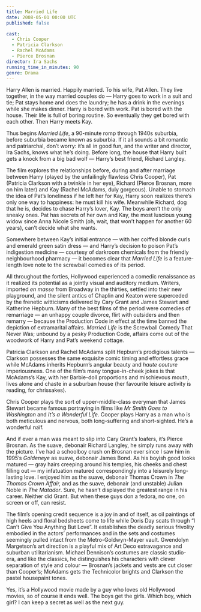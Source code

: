 ```yaml
---
title: Married Life
date: 2008-05-01 00:00 UTC
published: false

cast:
  - Chris Cooper
  - Patricia Clarkson
  - Rachel McAdams
  - Pierce Brosnan
director: Ira Sachs
running_time_in_minutes: 90
genre: Drama
---
```


Harry Allen is married. Happily married. To his wife, Pat Allen. They live
together, in the way married couples do — Harry goes to work in a suit and tie;
Pat stays home and does the laundry; he has a drink in the evenings while she
makes dinner. Harry is bored with work. Pat is bored with the house. Their life
is full of boring routine. So eventually they get bored with each other. Then
Harry meets Kay.

Thus begins _Married Life_, a 90-minute romp through 1940s suburbia, before
suburbia became known as suburbia. If it all sounds a bit romantic and
patriarchal, don’t worry: it’s all in good fun, and the writer and director, Ira
Sachs, knows what he’s doing. Before long, the house that Harry built gets a
knock from a big bad wolf — Harry’s best friend, Richard Langley.

The film explores the relationships before, during and after marriage between
Harry (played by the unfailingly flawless Chris Cooper), Pat (Patricia Clarkson
with a twinkle in her eye), Richard (Pierce Brosnan, more on him later) and Kay
(Rachel McAdams, duly gorgeous). Unable to stomach the idea of Pat’s loneliness
if he left her for Kay, Harry soon realizes there’s only one way to happiness:
he must kill his wife. Meanwhile Richard, dog that he is, decides to chase
Harry’s lover, Kay. The boys aren’t the only sneaky ones. Pat has secrets of her
own and Kay, the most luscious young widow since Anna Nicole Smith (oh, wait,
that won’t happen for another 60 years), can’t decide what she wants.

Somewhere between Kay’s initial entrance — with her coiffed blonde curls and
emerald green satin dress — and Harry’s decision to poison Pat’s indigestion
medicine — courtesy of darkroom chemicals from the friendly neighbourhood
pharmacy — it becomes clear that _Married Life_ is a feature-length love note to
the screwball comedies of its period.

All throughout the forties, Hollywood experienced a comedic renaissance as it
realized its potential as a jointly visual and auditory medium. Writers,
imported _en masse_ from Broadway in the thirties, settled into their new
playground, and the silent antics of Chaplin and Keaton were superceded by the
frenetic witticisms delivered by Cary Grant and James Stewart and Katherine
Hepburn. Many of the best films of the period were comedies of remarriage — an
unhappy couple divorce, flirt with outsiders and then remarry — because the
Production Code in effect at the time banned the depiction of extramarital
affairs. _Married Life_ is the Screwball Comedy That Never Was; unbound by a
pesky Production Code, affairs come out of the woodwork of Harry and Pat’s
weekend cottage.

Patricia Clarkson and Rachel McAdams split Hepburn’s prodigious talents —
Clarkson possesses the same exquisite comic timing and effortless grace while
McAdams inherits Hepburn’s angular beauty and _haute couture_ imperiousness. One
of the film’s many tongue-in-cheek jokes is that McAdams’s Kay, with her
Barbie-doll proportions and mischievous mouth, lives alone and chaste in a
suburban house (her favourite leisure activity is reading, for chrissakes).

Chris Cooper plays the sort of upper-middle-class everyman that James Stewart
became famous portraying in films like _Mr Smith Goes to Washington_ and _It’s a
Wonderful Life_. Cooper plays Harry as a man who is both meticulous and nervous,
both long-suffering and short-sighted. He’s a wonderful naïf.

And if ever a man was meant to slip into Cary Grant’s loafers, it’s Pierce
Brosnan. As the suave, debonair Richard Langley, he simply runs away with the
picture. I’ve had a schoolboy crush on Brosnan ever since I saw him in 1995’s
_Goldeneye_ as suave, debonair James Bond. As his boyish good looks matured —
gray hairs creeping around his temples, his cheeks and chest filling out — my
infatuation matured correspondingly into a leisurely long-lasting love. I
enjoyed him as the suave, debonair Thomas Crown in _The Thomas Crown Affair,_
and as the suave, debonair (and unstable) Julian Noble in _The Matador_. Sure,
he hasn’t displayed the greatest range in his career. Neither did Grant. But
when these guys don a fedora, no one, on screen or off, can resist.

The film’s opening credit sequence is a joy in and of itself, as oil paintings
of high heels and floral bedsheets come to life while Doris Day scats through “I
Can’t Give You Anything But Love”. It establishes the deadly serious frivolity
embodied in the actors’ performances and in the sets and costumes seemingly
pulled intact from the Metro-Goldwyn-Mayer vault. Gwendolyn Margetson’s art
direction is a playful mix of Art Deco extravagance and suburban utilitarianism.
Michael Dennison’s costumes are classic studio-era, and like the classics, he
distinguishes his characters with clever separation of style and colour —
Brosnan’s jackets and vests are cut closer than Cooper’s; McAdams gets the
Technicolor brights and Clarkson the pastel housepaint tones.

Yes, it’s a Hollywood movie made by a guy who loves old Hollywood movies, so of
course it ends well. The boys get the girls. Which boy, which girl? I can keep a
secret as well as the next guy.
